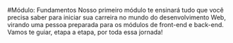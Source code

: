 #Módulo: Fundamentos
Nosso primeiro módulo te ensinará tudo que você precisa saber para iniciar sua carreira no mundo do desenvolvimento Web,
virando uma pessoa preparada para os módulos de front-end e back-end. Vamos te guiar, etapa a etapa, por toda essa jornada!
